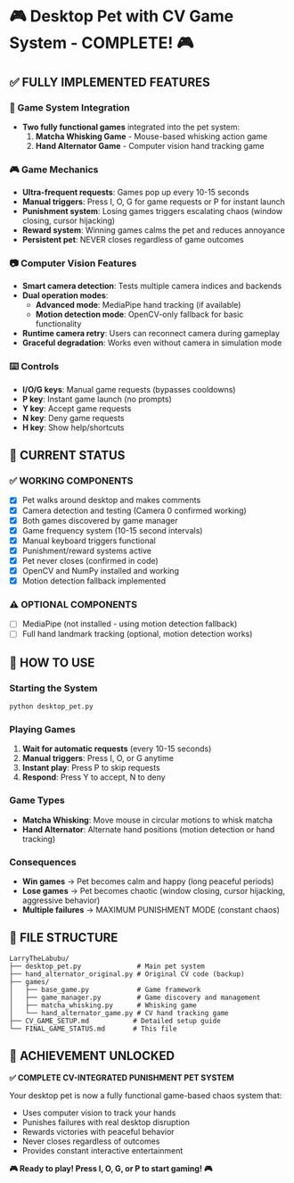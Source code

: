 # 🎮 Desktop Pet with CV Game System - COMPLETE! 🎮

## ✅ **FULLY IMPLEMENTED FEATURES**

### **🎯 Game System Integration**
- **Two fully functional games** integrated into the pet system:
  1. **Matcha Whisking Game** - Mouse-based whisking action game
  2. **Hand Alternator Game** - Computer vision hand tracking game

### **🎮 Game Mechanics** 
- **Ultra-frequent requests**: Games pop up every 10-15 seconds
- **Manual triggers**: Press I, O, G for game requests or P for instant launch
- **Punishment system**: Losing games triggers escalating chaos (window closing, cursor hijacking)
- **Reward system**: Winning games calms the pet and reduces annoyance
- **Persistent pet**: NEVER closes regardless of game outcomes

### **📷 Computer Vision Features**
- **Smart camera detection**: Tests multiple camera indices and backends
- **Dual operation modes**:
  - **Advanced mode**: MediaPipe hand tracking (if available)
  - **Motion detection mode**: OpenCV-only fallback for basic functionality
- **Runtime camera retry**: Users can reconnect camera during gameplay
- **Graceful degradation**: Works even without camera in simulation mode

### **⌨️ Controls**
- **I/O/G keys**: Manual game requests (bypasses cooldowns)
- **P key**: Instant game launch (no prompts)
- **Y key**: Accept game requests
- **N key**: Deny game requests
- **H key**: Show help/shortcuts

## 🚀 **CURRENT STATUS**

### **✅ WORKING COMPONENTS**
- [x] Pet walks around desktop and makes comments
- [x] Camera detection and testing (Camera 0 confirmed working)
- [x] Both games discovered by game manager
- [x] Game frequency system (10-15 second intervals)
- [x] Manual keyboard triggers functional
- [x] Punishment/reward systems active
- [x] Pet never closes (confirmed in code)
- [x] OpenCV and NumPy installed and working
- [x] Motion detection fallback implemented

### **⚠️ OPTIONAL COMPONENTS**
- [ ] MediaPipe (not installed - using motion detection fallback)
- [ ] Full hand landmark tracking (optional, motion detection works)

## 🎯 **HOW TO USE**

### **Starting the System**
```bash
python desktop_pet.py
```

### **Playing Games**
1. **Wait for automatic requests** (every 10-15 seconds)
2. **Manual triggers**: Press I, O, or G anytime
3. **Instant play**: Press P to skip requests
4. **Respond**: Press Y to accept, N to deny

### **Game Types**
- **Matcha Whisking**: Move mouse in circular motions to whisk matcha
- **Hand Alternator**: Alternate hand positions (motion detection or hand tracking)

### **Consequences**
- **Win games** → Pet becomes calm and happy (long peaceful periods)
- **Lose games** → Pet becomes chaotic (window closing, cursor hijacking, aggressive behavior)
- **Multiple failures** → MAXIMUM PUNISHMENT MODE (constant chaos)

## 📁 **FILE STRUCTURE**
```
LarryTheLabubu/
├── desktop_pet.py              # Main pet system
├── hand_alternator_original.py # Original CV code (backup)
├── games/
│   ├── base_game.py            # Game framework
│   ├── game_manager.py         # Game discovery and management
│   ├── matcha_whisking.py      # Whisking game
│   └── hand_alternator_game.py # CV hand tracking game
├── CV_GAME_SETUP.md           # Detailed setup guide
└── FINAL_GAME_STATUS.md       # This file
```

## 🎊 **ACHIEVEMENT UNLOCKED**

**✅ COMPLETE CV-INTEGRATED PUNISHMENT PET SYSTEM**

Your desktop pet is now a fully functional game-based chaos system that:
- Uses computer vision to track your hands
- Punishes failures with real desktop disruption
- Rewards victories with peaceful behavior  
- Never closes regardless of outcomes
- Provides constant interactive entertainment

**🎮 Ready to play! Press I, O, G, or P to start gaming! 🎮**
